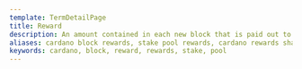 ```yaml
---
template: TermDetailPage
title: Reward
description: An amount contained in each new block that is paid out to the stakeholder by the network.
aliases: cardano block rewards, stake pool rewards, cardano rewards sharing schema
keywords: cardano, block, reward, rewards, stake, pool
---
```

